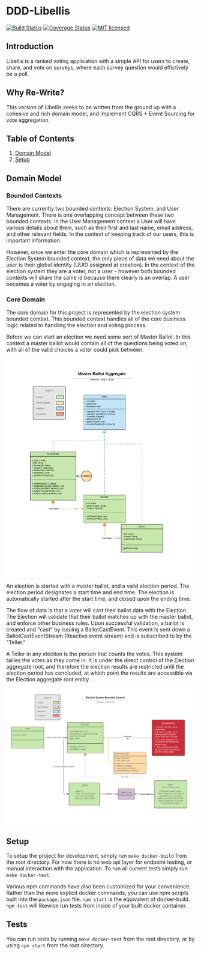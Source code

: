 # DDD-Libellis
[![Build Status](https://travis-ci.org/libellis/DDD-Libellis.svg?branch=master)](https://travis-ci.org/libellis/libellis-api)
[![Coverage Status](https://coveralls.io/repos/github/libellis/DDD-Libellis/badge.svg?branch=master)](https://coveralls.io/github/libellis/DDD-Libellis?branch=master)
[![MIT licensed](https://img.shields.io/badge/license-MIT-blue.svg)](./LICENSE)

## Introduction
Libellis is a ranked voting application with a simple API for users to create, share, and vote on surveys, where each survey question would effictively be a poll.

## Why Re-Write?
This version of Libellis seeks to be written from the ground up with a cohesive and rich domain model, and implement CQRS + Event Sourcing
for vote aggregation.  

## Table of Contents
1. [Domain Model](#Domain-Model)
2. [Setup](#Setup)

## Domain Model

### Bounded Contexts

There are currently two bounded contexts: Election System, and User Management.  There is one overlapping concept between these two bounded contexts.  In the User Management context a User will have various details about them, such as their first and last name, email address, and other relevant fields.  In the context of keeping track of our users, this is important information.  

However, once we enter the core domain which is represented by the Election System bounded context, the only piece of data we need about the user is their global identity (UUID assigned at creation).  In the context of the election system they are a voter, not a user - however both bounded contexts will share the same id because there clearly is an overlap.  A user becomes a voter by engaging in an election.

### Core Domain

The core domain for this project is represented by the election system bounded context.  This bounded context handles all of the core business logic related to handling the election and voting process.

Before we can start an election we need some sort of Master Ballot.  In this context a master ballot would contain all of the questions being voted on, with all of the valid choices a voter could pick between.

![Master Ballot Aggregate](Master%20Ballot%20Aggregate.png)

An election is started with a master ballot, and a valid election period.  The election period designates a start time and end time.  The election is automatically started after the start time, and closed upon the ending time.

The flow of data is that a voter will cast their ballot data with the Election.  The Election will validate that their ballot matches up with the master ballot, and enforce other business rules.  Upon successful validation, a ballot is created and "cast" by issuing a BallotCastEvent.  This event is sent down a BallotCastEventStream (Reactive event stream) and is subscribed to by the "Teller."  

A Teller in any election is the person that counts the votes.  This system tallies the votes as they come in.  It is under the direct control of the Election aggregate root, and therefore the election results are restricted until the election period has concluded, at which point the results are accessible via the Election aggregate root entity.

![Election System Data Flow](Election%20System%20Data%20Flow%20Diagram.png)

## Setup

To setup the project for development, simply run `make docker-build` from the root directory.  For now there is no web api layer for endpoint testing, or manual interaction with the application.  To run all current tests simply run `make docker-test`.  

Various npm commands have also been customized for your convenience.  Rather than the more explicit docker commands, you can use npm scripts built into the `package.json` file.  `npm start` is the equivalent of docker-build.  `npm test` will likewise run tests from inside of your built docker container.

## Tests

You can run tests by running `make docker-test` from the root directory, or by using `npm start` from the root directory.
